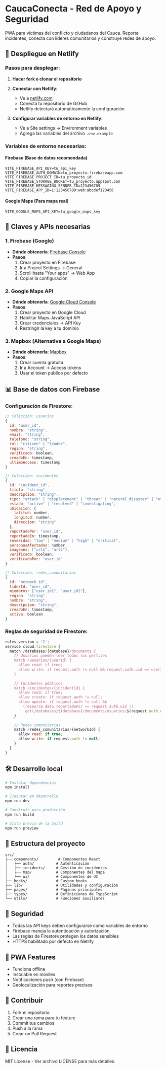 
# CaucaConecta - Red de Apoyo y Seguridad

PWA para víctimas del conflicto y ciudadanos del Cauca. Reporta incidentes, conecta con líderes comunitarios y construye redes de apoyo.

## 🚀 Despliegue en Netlify

### Pasos para desplegar:

1. **Hacer fork o clonar el repositorio**
2. **Conectar con Netlify**:
   - Ve a [netlify.com](https://netlify.com)
   - Conecta tu repositorio de GitHub
   - Netlify detectará automáticamente la configuración

3. **Configurar variables de entorno en Netlify**:
   - Ve a Site settings → Environment variables
   - Agrega las variables del archivo `.env.example`

### Variables de entorno necesarias:

#### Firebase (Base de datos recomendada)
```
VITE_FIREBASE_API_KEY=tu_api_key
VITE_FIREBASE_AUTH_DOMAIN=tu_proyecto.firebaseapp.com
VITE_FIREBASE_PROJECT_ID=tu_proyecto_id
VITE_FIREBASE_STORAGE_BUCKET=tu_proyecto.appspot.com
VITE_FIREBASE_MESSAGING_SENDER_ID=123456789
VITE_FIREBASE_APP_ID=1:123456789:web:abcdef123456
```

#### Google Maps (Para mapa real)
```
VITE_GOOGLE_MAPS_API_KEY=tu_google_maps_key
```

## 🔑 Claves y APIs necesarias

### 1. Firebase (Google)
- **Dónde obtenerla**: [Firebase Console](https://console.firebase.google.com/)
- **Pasos**:
  1. Crear proyecto en Firebase
  2. Ir a Project Settings → General
  3. Scroll hasta "Your apps" → Web App
  4. Copiar la configuración

### 2. Google Maps API
- **Dónde obtenerla**: [Google Cloud Console](https://console.cloud.google.com/)
- **Pasos**:
  1. Crear proyecto en Google Cloud
  2. Habilitar Maps JavaScript API
  3. Crear credenciales → API Key
  4. Restringir la key a tu dominio

### 3. Mapbox (Alternativa a Google Maps)
- **Dónde obtenerla**: [Mapbox](https://mapbox.com/)
- **Pasos**:
  1. Crear cuenta gratuita
  2. Ir a Account → Access tokens
  3. Usar el token público por defecto

## 📊 Base de datos con Firebase

### Configuración de Firestore:

```javascript
// Colección: usuarios
{
  id: "user_id",
  nombre: "string",
  email: "string",
  telefono: "string",
  rol: "citizen" | "leader",
  region: "string",
  verificado: boolean,
  creadoEn: timestamp,
  ultimoAcceso: timestamp
}

// Colección: incidentes
{
  id: "incident_id",
  titulo: "string",
  descripcion: "string",
  tipo: "attack" | "displacement" | "threat" | "natural_disaster" | "other",
  estado: "active" | "resolved" | "investigating",
  ubicacion: {
    latitud: number,
    longitud: number,
    direccion: "string"
  },
  reportadoPor: "user_id",
  reportadoEn: timestamp,
  severidad: "low" | "medium" | "high" | "critical",
  personasAfectadas: number,
  imagenes: ["url1", "url2"],
  verificado: boolean,
  verificadoPor: "user_id"
}

// Colección: redes_comunitarias
{
  id: "network_id",
  liderId: "user_id",
  miembros: ["user_id1", "user_id2"],
  region: "string",
  nombre: "string",
  descripcion: "string",
  creadoEn: timestamp,
  activa: boolean
}
```

### Reglas de seguridad de Firestore:

```javascript
rules_version = '2';
service cloud.firestore {
  match /databases/{database}/documents {
    // Usuarios pueden leer todos los perfiles
    match /usuarios/{userId} {
      allow read: if true;
      allow write: if request.auth != null && request.auth.uid == userId;
    }
    
    // Incidentes públicos
    match /incidentes/{incidentId} {
      allow read: if true;
      allow create: if request.auth != null;
      allow update: if request.auth != null && 
        (resource.data.reportadoPor == request.auth.uid ||
         get(/databases/$(database)/documents/usuarios/$(request.auth.uid)).data.rol == 'leader');
    }
    
    // Redes comunitarias
    match /redes_comunitarias/{networkId} {
      allow read: if true;
      allow write: if request.auth != null;
    }
  }
}
```

## 🛠️ Desarrollo local

```bash
# Instalar dependencias
npm install

# Ejecutar en desarrollo
npm run dev

# Construir para producción
npm run build

# Vista previa de la build
npm run preview
```

## 📁 Estructura del proyecto

```
src/
├── components/         # Componentes React
│   ├── auth/          # Autenticación
│   ├── incidents/     # Gestión de incidentes
│   ├── map/           # Componentes del mapa
│   └── ui/            # Componentes de UI
├── hooks/             # Custom hooks
├── lib/               # Utilidades y configuración
├── pages/             # Páginas principales
├── types/             # Definiciones de TypeScript
└── utils/             # Funciones auxiliares
```

## 🔐 Seguridad

- Todas las API keys deben configurarse como variables de entorno
- Firebase maneja la autenticación y autorización
- Las reglas de Firestore protegen los datos sensibles
- HTTPS habilitado por defecto en Netlify

## 📱 PWA Features

- Funciona offline
- Instalable en móviles
- Notificaciones push (con Firebase)
- Geolocalización para reportes precisos

## 🤝 Contribuir

1. Fork el repositorio
2. Crear una rama para tu feature
3. Commit tus cambios
4. Push a la rama
5. Crear un Pull Request

## 📄 Licencia

MIT License - Ver archivo LICENSE para más detalles.
